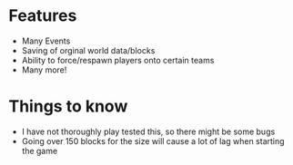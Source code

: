 # Features

- Many Events
- Saving of orginal world data/blocks
- Ability to force/respawn players onto certain teams
- Many more!

# Things to know

- I have not thoroughly play tested this, so there might be some bugs
- Going over 150 blocks for the size will cause a lot of lag when starting the game
